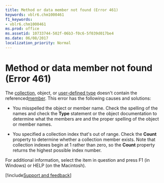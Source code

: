 ```yaml
---
title: Method or data member not found (Error 461)
keywords: vblr6.chm1000461
f1_keywords:
- vblr6.chm1000461
ms.prod: office
ms.assetid: 10733744-502f-06b3-f0c6-5f039d017be4
ms.date: 06/08/2017
localization_priority: Normal
---
```



# Method or data member not found (Error 461)

The [collection](../../Glossary/vbe-glossary.md#collection), object, or [user-defined type](../../Glossary/vbe-glossary.md#user-defined-type) doesn't contain the referenced[member](../../Glossary/vbe-glossary.md#member). This error has the following causes and solutions:



- You misspelled the object or member name. Check the spelling of the names and check the  **Type** statement or the object documentation to determine what the members are and the proper spelling of the object or member names.
    
- You specified a collection index that's out of range. Check the  **Count** property to determine whether a collection member exists. Note that collection indexes begin at 1 rather than zero, so the **Count** property returns the highest possible index number.
    

For additional information, select the item in question and press F1 (in Windows) or HELP (on the Macintosh).

[!include[Support and feedback](~/includes/feedback-boilerplate.md)]
